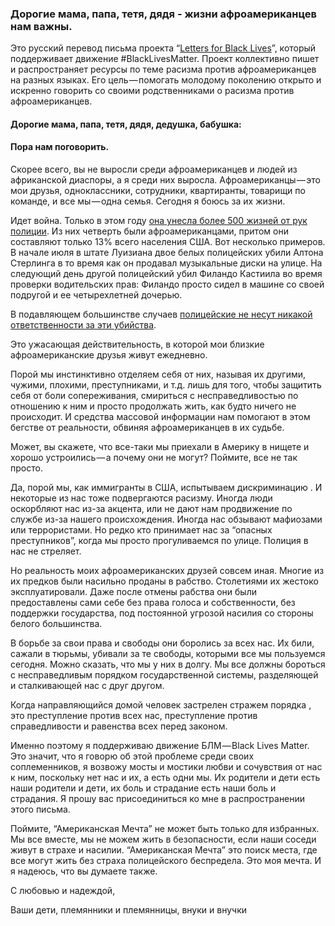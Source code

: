 ### Дорогие мама, папа, тетя, дядя - жизни афроамериканцев нам важны.

Это русский перевод письма проекта “[Letters for Black Lives](http://about.lettersforblacklives.com/)”, который поддерживает движение #BlackLivesMatter. Проект коллективно пишет и распространяет ресурсы по теме расизма против афроамериканцев на разных языках. Его цель — помогать молодому поколению открыто и искренно говорить со своими родственниками о расизма против афроамериканцев.

#### Дорогие мама, папа, тетя, дядя, дедушка, бабушка:

#### Пора нам поговорить.

Скорее всего, вы не выросли среди афроамериканцев и людей из африканской диаспоры, а я среди них выросла. Афроамериканцы — это мои друзья, одноклассники, сотрудники, квартиранты, товарищи по команде, и все мы — одна семья. Сегодня я боюсь за их жизни.

Идет война. Только в этом году [она унесла более 500 жизней от рук полиции](https://www.washingtonpost.com/graphics/national/police-shootings-2016/). Из них четверть были афроамериканцами, притом они составляют только 13% всего населения США. Вот несколько примеров. В начале июля в штате Луизиана двое белых полицейских убили Алтона Стерлинга в то время как он продавал музыкальные диски на улице. На следующий день другой полицейский убил Филандо Кастиила во время проверки водительских прав: Филандо просто сидел в машине со своей подругой и ее четырехлетней дочерью.

В подавляющем большинстве случаев [полицейские не несут никакой ответственности за эти убийства](http://www.washingtonpost.com/sf/investigative/2015/04/11/thousands-dead-few-prosecuted/).

Это ужасающая действительность, в которой мои близкие афроамериканские друзья живут ежедневно.

Порой мы инстинктивно отделяем себя от них, называя их другими, чужими, плохими, преступниками, и т.д. лишь для того, чтобы защитить себя от боли сопереживания, смириться с несправедливостью по отношению к ним и просто продолжать жить, как будто ничего не происходит. И средства массовой информации нам помогают в этом бегстве от реальности, обвиняя афроамериканцев в их судьбе.

Может, вы скажете, что все-таки мы приехали в Америку в нищете и хорошо устроились — а почему они не могут? Поймите, все не так просто.

Да, порой мы, как иммигранты в США, испытываем дискриминацию . И некоторые из нас тоже подвергаются расизму. Иногда люди оскорбляют нас из-за акцента, или не дают нам продвижение по службе из-за нашего происхождения. Иногда нас обзывают мафиозами или террористами. Но редко кто принимает нас за “опасных преступников”, когда мы просто прогуливаемся по улице. Полиция в нас не стреляет.

Но реальность моих афроамериканских друзей совсем иная. Многие из их предков были насильно проданы в рабство. Столетиями их жестоко эксплуатировали. Даже после отмены рабства они были предоставлены сами себе без права голоса и собственности, без поддержки государства, под постоянной угрозой насилия со стороны белого большинства.

В борьбе за свои права и свободы они боролись за всех нас. Их били, сажали в тюрьмы, убивали за те свободы, которыми все мы пользуемся сегодня. Можно сказать, что мы у них в долгу. Мы все должны бороться с несправедливым порядком государственной системы, разделяющей и сталкивающей нас с друг другом.

Когда направляющийся домой человек застрелен стражем порядка , это преступление против всех нас, преступление против справедливости и равенства всех перед законом.

Именно поэтому я поддерживаю движение БЛМ — Black Lives Matter. Это значит, что я говорю об этой проблеме среди своих соплеменников, я возвожу мосты и мостики любви и сочувствия от нас к ним, поскольку нет нас и их, а есть одни мы. Их родители и дети есть наши родители и дети, их боль и страдание есть наши боль и страдания. Я прошу вас присоединиться ко мне в распространении этого письма.

Поймите, “Американская Мечта” не может быть только для избранных. Мы все вместе, мы не можем жить в безопасности, если наши соседи живут в страхе и насилии. “Американская Мечта” это поиск места, где все могут жить без страха полицейского беспредела. Это моя мечта. И я надеюсь, что вы думаете также.

С любовью и надеждой,

Ваши дети, племянники и племянницы, внуки и внучки

